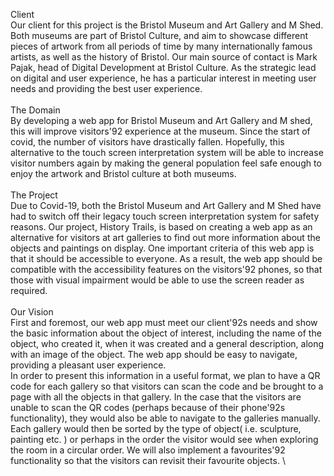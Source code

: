 Client\
Our client for this project is the Bristol Museum and Art Gallery and M Shed. Both museums are part of Bristol Culture, and aim to showcase different pieces of artwork from all periods of time by many internationally famous artists, as well as the history of Bristol. Our main source of contact is Mark Pajak, head of Digital Development at Bristol Culture. As the strategic lead on digital and user experience, he has a particular interest in meeting user needs and providing the best user experience. \
\
The Domain\
By developing a web app for Bristol Museum and Art Gallery and M shed, this will improve visitors\'92 experience at the museum. Since the start of covid, the number of visitors have drastically fallen. Hopefully, this alternative to the touch screen interpretation system will be able to increase visitor numbers again by making the general population feel safe enough to enjoy the artwork and Bristol culture at both museums.\
\
The Project \
Due to Covid-19, both the Bristol Museum and Art Gallery and M Shed have had to switch off their legacy touch screen interpretation system for safety reasons. Our project, History Trails, is based on creating a web app as an alternative for visitors at art galleries to find out more information about the objects and paintings on display. One important criteria of this web app is that it should be accessible to everyone. As a result, the web app should be compatible with the accessibility features on the visitors\'92 phones, so that those with visual impairment would be able to use the screen reader as required. \
\
Our Vision\
First and foremost, our web app must meet our client\'92s needs and show the basic information about the object of interest, including the name of the object, who created it, when it was created and a general description, along with an image of the object. The web app should be easy to navigate, providing a pleasant user experience. \
In order to present this information in a useful format, we plan to have a QR code for each gallery so that visitors can scan the code and be brought to a page with all the objects in that gallery. In the case that the visitors are unable to scan the QR codes (perhaps because of their phone\'92s functionality), they would also be able to navigate to the galleries manually. Each  gallery would then be sorted by the type of object( i.e. sculpture, painting etc. ) or perhaps in the order the visitor would see when exploring the room in a circular order. We will also implement a favourites\'92 functionality so that the visitors can revisit their favourite objects. \
